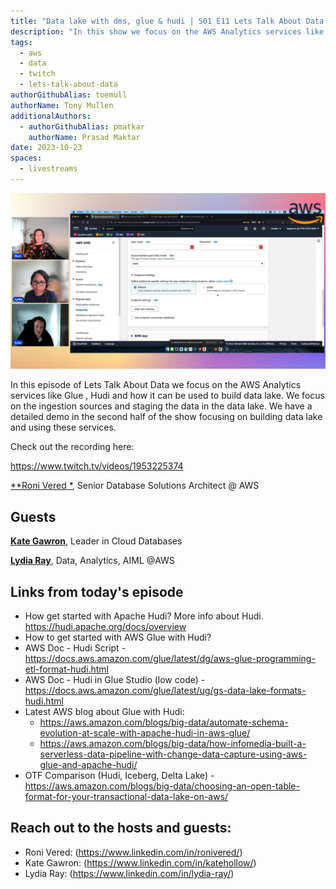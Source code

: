 ```yaml
---
title: "Data lake with dms, glue & hudi | S01 E11 Lets Talk About Data Show"
description: "In this show we focus on the AWS Analytics services like Glue , Hudi and how it can be used to build data lake. We focus on the ingestion sources and staging the data in the data lake. We have a detailed demo in the second half of the show focusing on building data lake and using these services."
tags:
  - aws
  - data
  - twitch
  - lets-talk-about-data
authorGithubAlias: toemull
authorName: Tony Mullen
additionalAuthors:
  - authorGithubAlias: pmatkar
    authorName: Prasad Maktar
date: 2023-10-23
spaces:
  - livestreams
---
```


![Screenshot from the stream or an image related to the topic](images/show11.jpg)

In this episode of Lets Talk About Data we focus on the AWS Analytics services like Glue , Hudi and how it can be used to build data lake. We focus on the ingestion sources and staging the data in the data lake. We have a detailed demo in the second half of the show focusing on building data lake and using these services.

Check out the recording here:

https://www.twitch.tv/videos/1953225374

[**Roni Vered *](https://www.linkedin.com/in/ronivered/), Senior Database Solutions Architect @ AWS

## Guests

[**Kate Gawron**](https://www.linkedin.com/in/katehollow/), Leader in Cloud Databases

[**Lydia Ray**](https://www.linkedin.com/in/lydia-ray/), Data, Analytics, AIML @AWS


## Links from today's episode

* How get started with Apache Hudi? More info about Hudi. https://hudi.apache.org/docs/overview
* How to get started with AWS Glue with Hudi?
* AWS Doc - Hudi Script - https://docs.aws.amazon.com/glue/latest/dg/aws-glue-programming-etl-format-hudi.html
* AWS Doc - Hudi in Glue Studio (low code) - https://docs.aws.amazon.com/glue/latest/ug/gs-data-lake-formats-hudi.html
* Latest AWS blog about Glue with Hudi:
   * https://aws.amazon.com/blogs/big-data/automate-schema-evolution-at-scale-with-apache-hudi-in-aws-glue/
   * https://aws.amazon.com/blogs/big-data/how-infomedia-built-a-serverless-data-pipeline-with-change-data-capture-using-aws-glue-and-apache-hudi/
* OTF Comparison (Hudi, Iceberg, Delta Lake) - https://aws.amazon.com/blogs/big-data/choosing-an-open-table-format-for-your-transactional-data-lake-on-aws/


## Reach out to the hosts and guests:

- Roni Vered: (https://www.linkedin.com/in/ronivered/)
- Kate Gawron: (https://www.linkedin.com/in/katehollow/)
- Lydia Ray: (https://www.linkedin.com/in/lydia-ray/)

